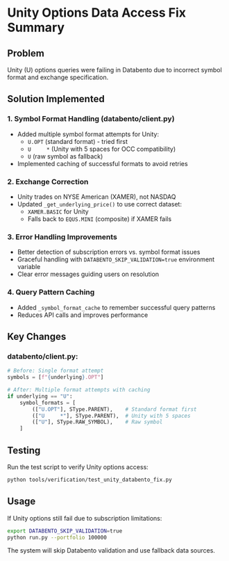 # Unity Options Data Access Fix Summary

## Problem
Unity (U) options queries were failing in Databento due to incorrect symbol format and exchange specification.

## Solution Implemented

### 1. Symbol Format Handling (databento/client.py)
- Added multiple symbol format attempts for Unity:
  - `U.OPT` (standard format) - tried first
  - `U     *` (Unity with 5 spaces for OCC compatibility)
  - `U` (raw symbol as fallback)
- Implemented caching of successful formats to avoid retries

### 2. Exchange Correction
- Unity trades on NYSE American (XAMER), not NASDAQ
- Updated `_get_underlying_price()` to use correct dataset:
  - `XAMER.BASIC` for Unity
  - Falls back to `EQUS.MINI` (composite) if XAMER fails

### 3. Error Handling Improvements
- Better detection of subscription errors vs. symbol format issues
- Graceful handling with `DATABENTO_SKIP_VALIDATION=true` environment variable
- Clear error messages guiding users on resolution

### 4. Query Pattern Caching
- Added `_symbol_format_cache` to remember successful query patterns
- Reduces API calls and improves performance

## Key Changes

### databento/client.py:
```python
# Before: Single format attempt
symbols = [f"{underlying}.OPT"]

# After: Multiple format attempts with caching
if underlying == "U":
    symbol_formats = [
        (["U.OPT"], SType.PARENT),    # Standard format first
        (["U     *"], SType.PARENT),  # Unity with 5 spaces
        (["U"], SType.RAW_SYMBOL),    # Raw symbol
    ]
```

## Testing
Run the test script to verify Unity options access:
```bash
python tools/verification/test_unity_databento_fix.py
```

## Usage
If Unity options still fail due to subscription limitations:
```bash
export DATABENTO_SKIP_VALIDATION=true
python run.py --portfolio 100000
```

The system will skip Databento validation and use fallback data sources.

